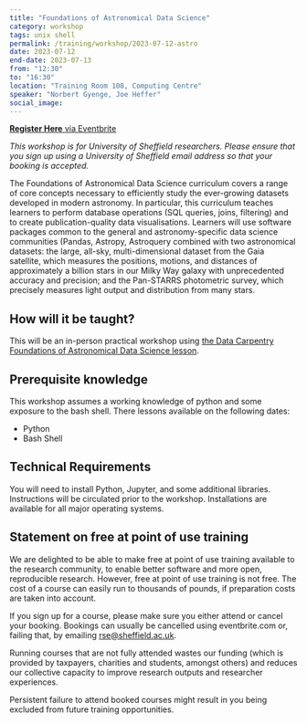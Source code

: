 ```yaml
---
title: "Foundations of Astronomical Data Science"
category: workshop
tags: unix shell
permalink: /training/workshop/2023-07-12-astro
date: 2023-07-12
end-date: 2023-07-13
from: "12:30"
to: "16:30"
location: "Training Room 108, Computing Centre"
speaker: "Norbert Gyenge, Joe Heffer"
social_image: 
---
```


[**Register Here** via Eventbrite](https://www.eventbrite.co.uk/e/foundations-of-astronomical-data-science-tickets-609551172967)


_This workshop is for University of Sheffield researchers. Please ensure that you sign up using a University of Sheffield email address so that your booking is accepted._

The Foundations of Astronomical Data Science curriculum covers a range of core concepts necessary to efficiently study the ever-growing datasets developed in modern astronomy. In particular, this curriculum teaches learners to perform database operations (SQL queries, joins, filtering) and to create publication-quality data visualisations. Learners will use software packages common to the general and astronomy-specific data science communities (Pandas, Astropy, Astroquery combined with two astronomical datasets: the large, all-sky, multi-dimensional dataset from the Gaia satellite, which measures the positions, motions, and distances of approximately a billion stars in our Milky Way galaxy with unprecedented accuracy and precision; and the Pan-STARRS photometric survey, which precisely measures light output and distribution from many stars.

## How will it be taught?
This will be an in-person practical workshop using [the Data Carpentry Foundations of Astronomical Data Science lesson](https://datacarpentry.org/astronomy-python/).

## Prerequisite knowledge
This workshop assumes a working knowledge of python and some exposure to the bash shell.
There lessons available on the following dates:
* Python
* Bash Shell

## Technical Requirements
You will need to install Python, Jupyter, and some additional libraries. Instructions will be circulated prior to the workshop.
Installations are available for all major operating systems.

## Statement on free at point of use training

We are delighted to be able to make free at point of use training available to the research community, to enable better software and more open, reproducible research. However, free at point of use training is not free. The cost of a course can easily run to thousands of pounds, if preparation costs are taken into account.

If you sign up for a course, please make sure you either attend or cancel your booking. Bookings can usually be cancelled using eventbrite.com or, failing that, by emailing rse@sheffield.ac.uk.

Running courses that are not fully attended wastes our funding (which is provided by taxpayers, charities and students, amongst others) and reduces our collective capacity to improve research outputs and researcher experiences.

Persistent failure to attend booked courses might result in you being excluded from future training opportunities.
